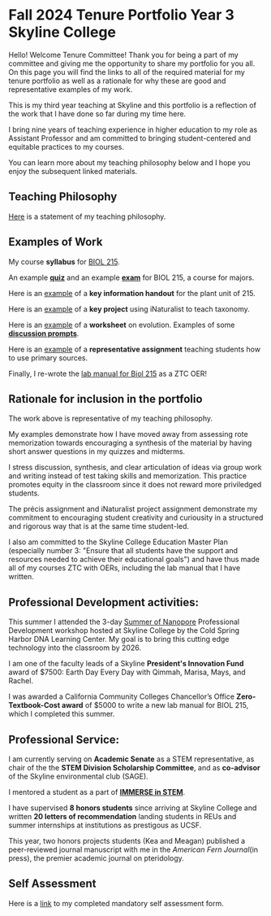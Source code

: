 # Fall 2024 Tenure Portfolio Year 3 Skyline College
Hello! Welcome Tenure Committee! Thank you for being a part of my committee and giving me the opportunity to share my portfolio for you all. On this page you will find the links to all of the required material for my tenure portfolio as well as a rationale for why these are good and representative examples of my work.

This is my third year teaching at Skyline and this portfolio is a reflection of the work that I have done so far during my time here.

I bring nine years of teaching experience in higher education to my role as Assistant Professor and am committed to bringing student-centered and equitable practices to my courses.

You can learn more about my teaching philosophy below and I hope you enjoy the subsequent linked materials.

## Teaching Philosophy
[Here](https://michaelsongagradstudent.github.io/blog/2022/10/12/Teaching-Philosophy) is a statement of my teaching philosophy.

## Examples of Work
My course **syllabus** for [BIOL 215](https://drive.google.com/file/d/1ygOtrPWUWbjW4ADPwr--O9_1qZBOG4yl/view?usp=share_link).

An example [**quiz**](https://docs.google.com/document/d/17ZmRxWAb_cKlTx-JnSZnlXm9Va3vEMhlCBK12pAomiY/edit) and an example [**exam**](https://docs.google.com/document/d/1lC5AeCmI0t33ETkdXTxg9vuZ2owGJzqewRwQGsHMZKM/edit?usp=sharing) for BIOL 215, a course for majors.

Here is an [example](https://docs.google.com/document/d/1ywlnEgnYV2Vggj7n-1m5OEO_ZWs6wu-vrDRBSv6F2iU/edit) of a **key information handout** for the plant unit of 215.

Here is an [example](https://docs.google.com/document/d/1QoWNUp9wRhnoJojbyO5xOWYRZJmgGQ4j_pJcl1heT4A/edit?usp=share_link) of a **key project** using iNaturalist to teach taxonomy.

Here is an [example](https://drive.google.com/file/d/1QLZlE3EsxK2jbkM2j-vxt9KMZcyQVTzO/view?usp=share_link) of a **worksheet** on evolution.
Examples of some [**discussion prompts**](https://docs.google.com/document/d/13_huUnvvpwsLPTrLrJftVhgqu3tMY7coWDtT8DXxWws/edit).

Here is an [example](https://docs.google.com/document/d/10UEZ4T8RxxcloNn33e4X_crX-FDMIaiPlDxDUL5IB7U/edit#heading=h.si8b46euu0k7) of a **representative assignment** teaching students how to use primary sources.

Finally, I re-wrote the [lab manual for Biol 215](https://drive.google.com/file/d/17NYHa7MvVQS5i2gXrjhKe61Pgp_4NW0e/view?usp=sharing) as a ZTC OER!

## Rationale for inclusion in the portfolio

The work above is representative of my teaching philosophy.

My examples demonstrate how I have moved away from assessing rote memorization towards encouraging a synthesis of the material by having short answer questions in my quizzes and midterms.

I stress discussion, synthesis, and clear articulation of ideas via group work and writing instead of test taking skills and memorization. This practice promotes equity in the classroom since it does not reward more priviledged students.

The précis assignment and iNaturalist project assignment demonstrate my commitment to encouraging student creativity and curiousity in a structured and rigorous way that is at the same time student-led.

I also am committed to the Skyline College Education Master Plan (especially number 3: "Ensure that all students have the support and resources needed to achieve their educational goals") and have thus made all of my courses ZTC with OERs, including the lab manual that I have written.  

## Professional Development activities:

This summer I attended the 3-day [Summer of Nanopore](https://dnalc.cshl.edu/email/2024-summer-nanopore-sequencing/) Professional Development workshop hosted at Skyline College by the Cold Spring Harbor DNA Learning Center. My goal is to bring this cutting edge technology into the classroom by 2026.  

I am one of the faculty leads of a Skyline **President's Innovation Fund** award of $7500: Earth Day Every Day with Qimmah, Marisa, Mays, and Rachel.

I was awarded a California Community Colleges Chancellor’s Office **Zero-Textbook-Cost award** of $5000 to write a new lab manual for BIOL 215, which I completed this summer. 


## Professional Service:

I am currently serving on **Academic Senate** as a STEM representative, as chair of the the **STEM Division Scholarship Committee**, and as **co-advisor** of the Skyline environmental club (SAGE).

I mentored a student as a part of [**IMMERSE in STEM**](https://www.skylinecollege.edu/immerse/#:~:text=IMMERSE%20in%20STEM%20scholars%20will,address%20financial%20and%20academic%20barriers.).

I have supervised **8 honors students** since arriving at Skyline College and written **20 letters of recommendation** landing students in REUs and summer internships at institutions as prestigous as UCSF. 

This year, two honors projects students (Kea and Meagan) published a peer-reviewed journal manuscript with me in the _American Fern Journal_(in press), the premier academic journal on pteridology. 

## Self Assessment

Here is a [link]() to my completed mandatory self assessment form.
